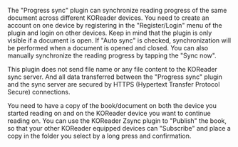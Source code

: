 The "Progress sync" plugin can synchronize reading progress of the same document across different KOReader devices. You need to create an account on one device by registering in the "Register/Login" menu of the plugin and login on other devices. Keep in mind that the plugin is only visible if a document is open.  If "Auto sync" is checked, synchronization will be performed when a document is opened and closed. You can also manually synchronize the reading progress by tapping the "Sync now".

This plugin does not send file name or any file content to the KOReader sync server. And all data transferred between the "Progress sync" plugin and the sync server are secured by HTTPS (Hypertext Transfer Protocol Secure) connections.

You need to have a copy of the book/document on both the device you started reading on and on the KOReader device you want to continue reading on.  You can use the KOReader Zsync plugin to "Publish" the book, so that your other KOReader equipped devices can "Subscribe" and place a copy in the folder you select by a long press and confirmation. 